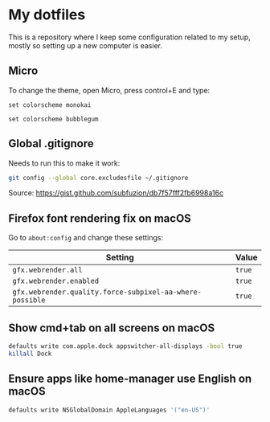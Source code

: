 # My dotfiles

This is a repository where I keep some configuration related to my setup,
mostly so setting up a new computer is easier.

## Micro

To change the theme, open Micro, press control+E and type:

```
set colorscheme monokai
```

```
set colorscheme bubblegum
```

## Global .gitignore

Needs to run this to make it work:

```bash
git config --global core.excludesfile ~/.gitignore
```

Source: https://gist.github.com/subfuzion/db7f57fff2fb6998a16c

## Firefox font rendering fix on macOS

Go to `about:config` and change these settings:

| Setting | Value |
|- | -|
| `gfx.webrender.all` | `true` |
| `gfx.webrender.enabled` | `true` |
| `gfx.webrender.quality.force-subpixel-aa-where-possible` | `true` |

## Show cmd+tab on all screens on macOS

```bash
defaults write com.apple.dock appswitcher-all-displays -bool true
killall Dock
```

## Ensure apps like home-manager use English on macOS

```bash
defaults write NSGlobalDomain AppleLanguages '("en-US")'
```
